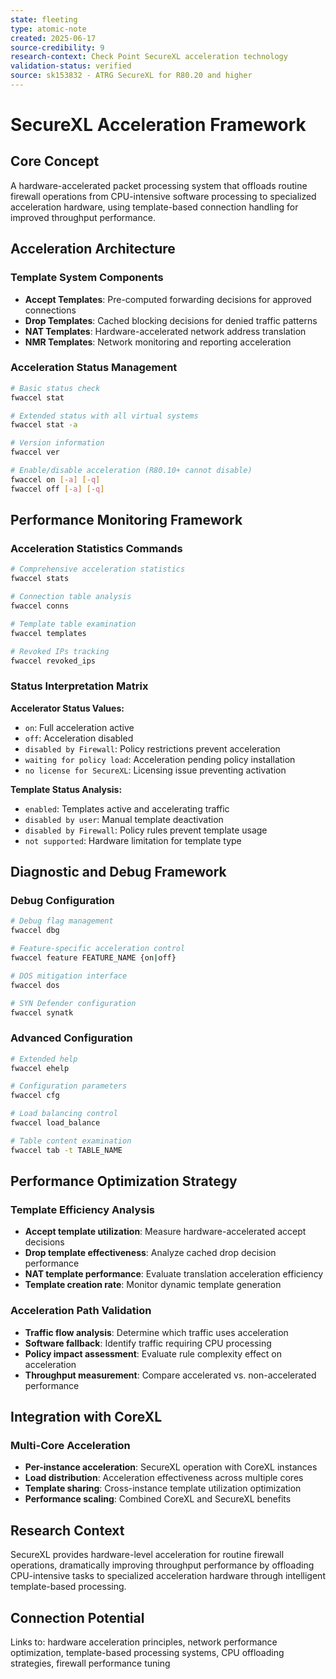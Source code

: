 ```yaml
---
state: fleeting
type: atomic-note
created: 2025-06-17
source-credibility: 9
research-context: Check Point SecureXL acceleration technology
validation-status: verified
source: sk153832 - ATRG SecureXL for R80.20 and higher
---
```


# SecureXL Acceleration Framework

## Core Concept

A hardware-accelerated packet processing system that offloads routine firewall operations from CPU-intensive software processing to specialized acceleration hardware, using template-based connection handling for improved throughput performance.

## Acceleration Architecture

### Template System Components
- **Accept Templates**: Pre-computed forwarding decisions for approved connections
- **Drop Templates**: Cached blocking decisions for denied traffic patterns  
- **NAT Templates**: Hardware-accelerated network address translation
- **NMR Templates**: Network monitoring and reporting acceleration

### Acceleration Status Management
```bash
# Basic status check
fwaccel stat

# Extended status with all virtual systems
fwaccel stat -a

# Version information
fwaccel ver

# Enable/disable acceleration (R80.10+ cannot disable)
fwaccel on [-a] [-q]
fwaccel off [-a] [-q]
```

## Performance Monitoring Framework

### Acceleration Statistics Commands
```bash
# Comprehensive acceleration statistics
fwaccel stats

# Connection table analysis
fwaccel conns

# Template table examination
fwaccel templates

# Revoked IPs tracking
fwaccel revoked_ips
```

### Status Interpretation Matrix
**Accelerator Status Values:**
- `on`: Full acceleration active
- `off`: Acceleration disabled
- `disabled by Firewall`: Policy restrictions prevent acceleration
- `waiting for policy load`: Acceleration pending policy installation
- `no license for SecureXL`: Licensing issue preventing activation

**Template Status Analysis:**
- `enabled`: Templates active and accelerating traffic
- `disabled by user`: Manual template deactivation
- `disabled by Firewall`: Policy rules prevent template usage
- `not supported`: Hardware limitation for template type

## Diagnostic and Debug Framework

### Debug Configuration
```bash
# Debug flag management
fwaccel dbg

# Feature-specific acceleration control
fwaccel feature FEATURE_NAME {on|off}

# DOS mitigation interface
fwaccel dos

# SYN Defender configuration
fwaccel synatk
```

### Advanced Configuration
```bash
# Extended help
fwaccel ehelp

# Configuration parameters
fwaccel cfg

# Load balancing control
fwaccel load_balance

# Table content examination
fwaccel tab -t TABLE_NAME
```

## Performance Optimization Strategy

### Template Efficiency Analysis
- **Accept template utilization**: Measure hardware-accelerated accept decisions
- **Drop template effectiveness**: Analyze cached drop decision performance
- **NAT template performance**: Evaluate translation acceleration efficiency
- **Template creation rate**: Monitor dynamic template generation

### Acceleration Path Validation
- **Traffic flow analysis**: Determine which traffic uses acceleration
- **Software fallback**: Identify traffic requiring CPU processing
- **Policy impact assessment**: Evaluate rule complexity effect on acceleration
- **Throughput measurement**: Compare accelerated vs. non-accelerated performance

## Integration with CoreXL

### Multi-Core Acceleration
- **Per-instance acceleration**: SecureXL operation with CoreXL instances
- **Load distribution**: Acceleration effectiveness across multiple cores
- **Template sharing**: Cross-instance template utilization optimization
- **Performance scaling**: Combined CoreXL and SecureXL benefits

## Research Context

SecureXL provides hardware-level acceleration for routine firewall operations, dramatically improving throughput performance by offloading CPU-intensive tasks to specialized acceleration hardware through intelligent template-based processing.

## Connection Potential

Links to: hardware acceleration principles, network performance optimization, template-based processing systems, CPU offloading strategies, firewall performance tuning